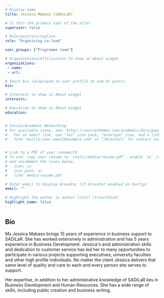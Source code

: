 ```yaml
---
# Display name
title: Jessica Mabaso (SADiLaR)

# Is this the primary user of the site?
superuser: false

# Role/position/tagline
role: "Organising co-lead"

user_groups: ["Programme team"]

# Organizations/Affiliations to show in About widget
organizations:
 - name: 
 - url:

# Short bio (displayed in user profile at end of posts)
bio: 

# Interests to show in About widget
interests: 

# Education to show in About widget
education:


# Social/Academic Networking
# For available icons, see: https://sourcethemes.com/academic/docs/page-builder/#icons
#   For an email link, use "fas" icon pack, "envelope" icon, and a link in the
#   form "mailto:your-email@example.com" or "/#contact" for contact widget.


# Link to a PDF of your resume/CV.
# To use: copy your resume to `static/media/resume.pdf`, enable `ai` icons in `params.toml`, 
# and uncomment the lines below.
# - icon: cv
#   icon_pack: ai
#   link: media/resume.pdf

# Enter email to display Gravatar (if Gravatar enabled in Config)
email: ""

# Highlight the author in author lists? (true/false)
highlight_name: false
---
```


## Bio

Ms Jessica Mabaso brings 15 years of experience in business support to SADiLaR. She has worked extensively in administration and has 5 years experience in Business Development. Jessica's avid administration skills and dedication to customer service has led her to many opportunities to participate in various projects supporting executives, university faculties and other high profile individuals. No matter the client Jessica delivers that same level of quality and care to each and every person she serves to support.

Her expertise, in addition to her administrative knowledge of SADiLaR lies in Business Development and Human Resources. She has a wide range of skills, including public creation and business writing. 